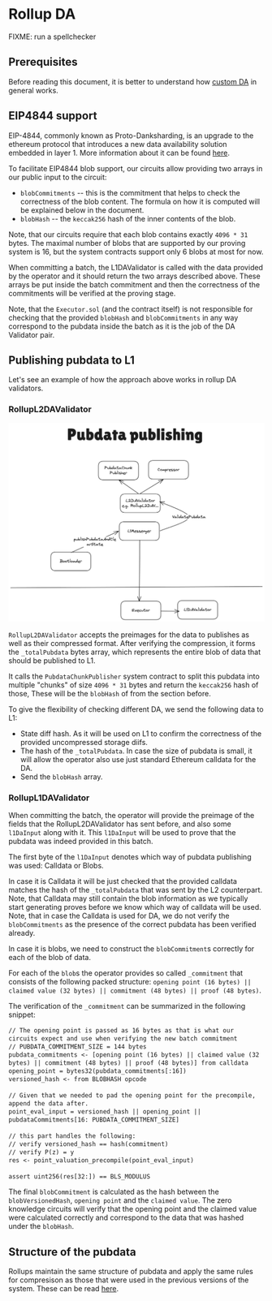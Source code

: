 # Rollup DA

FIXME: run a spellchecker

## Prerequisites

Before reading this document, it is better to understand how [custom DA](./custom_da.md) in general works.

## EIP4844 support

EIP-4844, commonly known as Proto-Danksharding, is an upgrade to the ethereum protocol that introduces a new data availability solution embedded in layer 1. More information about it can be found [here](https://ethereum.org/en/roadmap/danksharding/).

To facilitate EIP4844 blob support, our circuits allow providing two arrays in our public input to the circuit:

- `blobCommitments` -- this is the commitment that helps to check the correctness of the blob content. The formula on how it is computed will be explained below in the document.
- `blobHash` -- the `keccak256` hash of the inner contents of the blob.

Note, that our circuits require that each blob contains exactly `4096 * 31` bytes. The maximal number of blobs that are supported by our proving system is 16, but the system contracts support only 6 blobs at most for now.

When committing a batch, the L1DAValidator is called with the data provided by the operator and it should return the two arrays described above. These arrays be put inside the batch commitment and then the correctness of the commitments will be verified at the proving stage.

Note, that the `Executor.sol` (and the contract itself) is not responsible for checking that the provided `blobHash` and `blobCommitments` in any way correspond to the pubdata inside the batch as it is the job of the DA Validator pair.

## Publishing pubdata to L1

Let's see an example of how the approach above works in rollup DA validators.

### RollupL2DAValidator

![RollupL2DAValidator.png](./img/Rollup_DA.png)

`RollupL2DAValidator` accepts the preimages for the data to publishes as well as their compressed format. After verifying the compression, it forms the `_totalPubdata` bytes array, which represents the entire blob of data that should be published to L1.

It calls the `PubdataChunkPublisher` system contract to split this pubdata into multiple "chunks" of size `4096 * 31` bytes and return the `keccak256` hash of those, These will be the `blobHash` of from the section before.

To give the flexibility of checking different DA, we send the following data to L1:

- State diff hash. As it will be used on L1 to confirm the correctness of the provided uncompressed storage diifs.
- The hash of the `_totalPubdata`. In case the size of pubdata is small, it will allow the operator also use just standard Ethereum calldata for the DA.
- Send the `blobHash` array.

### RollupL1DAValidator

When committing the batch, the operator will provide the preimage of the fields that the RollupL2DAValidator has sent before, and also some `l1DaInput` along with it. This `l1DaInput` will be used to prove that the pubdata was indeed provided in this batch.

The first byte of the `l1DaInput` denotes which way of pubdata publishing was used: Calldata or Blobs.

In case it is Calldata it will be just checked that the provided calldata matches the hash of the `_totalPubdata` that was sent by the L2 counterpart. Note, that Calldata may still contain the blob information as we typically start generating proves before we know which way of calldata will be used. Note, that in case the Calldata is used for DA, we do not verify the `blobCommitments` as the presence of the correct pubdata has been verified already.

In case it is blobs, we need to construct the `blobCommitment`s correctly for each of the blob of data.

For each of the `blob`s the operator provides so called `_commitment` that consists of the following packed structure: `opening point (16 bytes) || claimed value (32 bytes) || commitment (48 bytes) || proof (48 bytes)`.

The verification of the `_commitment` can be summarized in the following snippet:

```solidity
// The opening point is passed as 16 bytes as that is what our circuits expect and use when verifying the new batch commitment
// PUBDATA_COMMITMENT_SIZE = 144 bytes
pubdata_commitments <- [opening point (16 bytes) || claimed value (32 bytes) || commitment (48 bytes) || proof (48 bytes)] from calldata
opening_point = bytes32(pubdata_commitments[:16])
versioned_hash <- from BLOBHASH opcode

// Given that we needed to pad the opening point for the precompile, append the data after.
point_eval_input = versioned_hash || opening_point || pubdataCommitments[16: PUBDATA_COMMITMENT_SIZE]

// this part handles the following:
// verify versioned_hash == hash(commitment)
// verify P(z) = y
res <- point_valuation_precompile(point_eval_input)

assert uint256(res[32:]) == BLS_MODULUS
```

The final `blobCommitment` is calculated as the hash between the `blobVersionedHash`, `opening point` and the `claimed value`. The zero knowledge circuits will verify that the opening point and the claimed value were calculated correctly and correspond to the data that was hashed under the `blobHash`.

## Structure of the pubdata

Rollups maintain the same structure of pubdata and apply the same rules for compresison as those that were used in the previous versions of the system. These can be read [here](./state_diff_compression_v1_spec.md).
